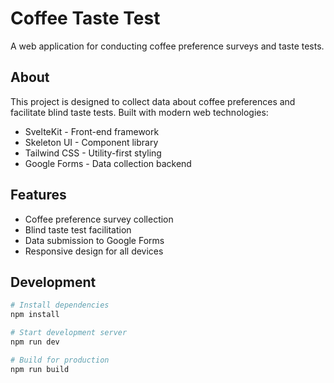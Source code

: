 # Coffee Taste Test

A web application for conducting coffee preference surveys and taste tests.

## About

This project is designed to collect data about coffee preferences and facilitate blind taste tests. Built with modern web technologies:

- SvelteKit - Front-end framework
- Skeleton UI - Component library
- Tailwind CSS - Utility-first styling
- Google Forms - Data collection backend

## Features

- Coffee preference survey collection
- Blind taste test facilitation
- Data submission to Google Forms
- Responsive design for all devices

## Development

```bash
# Install dependencies
npm install

# Start development server
npm run dev

# Build for production
npm run build
``` 